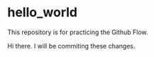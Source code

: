 # hello_world
This repository is for practicing the Github Flow.

Hi there. I will be commiting these changes.
